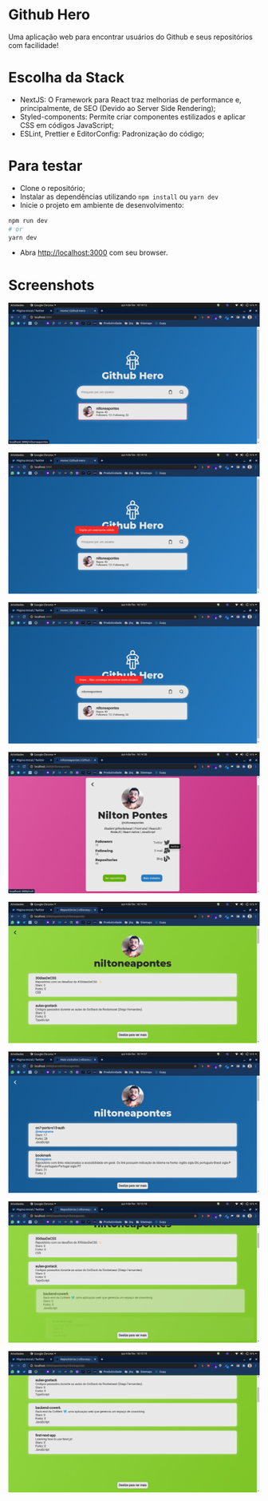 # Github Hero

Uma aplicação web para encontrar usuários do Github e seus repositórios com facilidade!

# Escolha da Stack

* NextJS: O Framework para React traz melhorias de performance e, principalmente, de SEO (Devido ao Server Side Rendering);
* Styled-components: Permite criar componentes estilizados e aplicar CSS em códigos JavaScript;
* ESLint, Prettier e EditorConfig: Padronização do código;

# Para testar

* Clone o repositório;
* Instalar as dependências utilizando ```npm install``` ou ```yarn dev```
* Inicie o projeto em ambiente de desenvolvimento:
```bash
npm run dev
# or
yarn dev
```

* Abra [http://localhost:3000](http://localhost:3000) com seu browser.

# Screenshots

[![Screenshot 1](https://github.com/niltoneapontes/github-hero/blob/develop/public/Screenshot1.png "Screenshot1")](https://github.com/niltoneapontes/github-hero/blob/develop/public/Screenshot1.png "Screenshot1")

[![Screenshot 2](https://github.com/niltoneapontes/github-hero/blob/develop/public/Screenshot2.png "Screenshot2")](https://github.com/niltoneapontes/github-hero/blob/develop/public/Screenshot2.png "Screenshot2")

[![Screenshot 3](https://github.com/niltoneapontes/github-hero/blob/develop/public/Screenshot3.png "Screenshot3")](https://github.com/niltoneapontes/github-hero/blob/develop/public/Screenshot3.png "Screenshot3")


[![Screenshot 4](https://github.com/niltoneapontes/github-hero/blob/develop/public/Screenshot4.png "Screenshot4")](https://github.com/niltoneapontes/github-hero/blob/develop/public/Screenshot4.png "Screenshot4")


[![Screenshot 5](https://github.com/niltoneapontes/github-hero/blob/develop/public/Screenshot5.png "Screenshot5")](https://github.com/niltoneapontes/github-hero/blob/develop/public/Screenshot5.png "Screenshot5")


[![Screenshot 6](https://github.com/niltoneapontes/github-hero/blob/develop/public/Screenshot6.png "Screenshot6")](https://github.com/niltoneapontes/github-hero/blob/develop/public/Screenshot6.png "Screenshot6")


[![Screenshot 7](https://github.com/niltoneapontes/github-hero/blob/develop/public/Screenshot7.png "Screenshot7")](https://github.com/niltoneapontes/github-hero/blob/develop/public/Screenshot7.png "Screenshot7")


[![Screenshot 8](https://github.com/niltoneapontes/github-hero/blob/develop/public/Screenshot8.png "Screenshot8")](https://github.com/niltoneapontes/github-hero/blob/develop/public/Screenshot8.png "Screenshot8")
